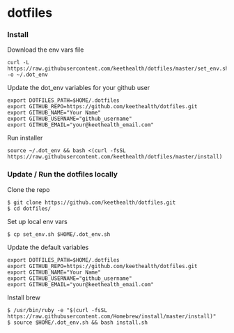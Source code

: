 # dotfiles


### Install

Download the env vars file
```
curl -L https://raw.githubusercontent.com/keethealth/dotfiles/master/set_env.sh -o ~/.dot_env
```


Update the dot_env variables for your github user
```
export DOTFILES_PATH=$HOME/.dotfiles
export GITHUB_REPO=https://github.com/keethealth/dotfiles.git
export GITHUB_NAME="Your Name"
export GITHUB_USERNAME="github_username"
export GITHUB_EMAIL="your@keethealth_email.com"
```


Run installer 
 ```
source ~/.dot_env && bash <(curl -fsSL https://raw.githubusercontent.com/keethealth/dotfiles/master/install)
```


### Update / Run the dotfiles locally
Clone the repo

```
$ git clone https://github.com/keethealth/dotfiles.git
$ cd dotfiles/
```

Set up local env vars

```
$ cp set_env.sh $HOME/.dot_env.sh
```

Update the default variables
```
export DOTFILES_PATH=$HOME/.dotfiles
export GITHUB_REPO=https://github.com/keethealth/dotfiles.git
export GITHUB_NAME="Your Name"
export GITHUB_USERNAME="github_username"
export GITHUB_EMAIL="your@keethealth_email.com"
```

Install brew

```
$ /usr/bin/ruby -e "$(curl -fsSL https://raw.githubusercontent.com/Homebrew/install/master/install)"
$ source $HOME/.dot_env.sh && bash install.sh  
```
